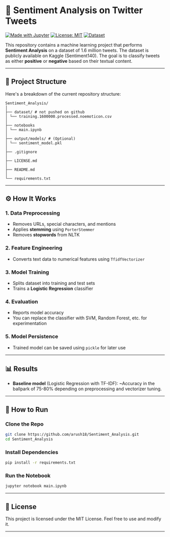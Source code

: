 # 🧠 Sentiment Analysis on Twitter Tweets

[![Made with Jupyter](https://img.shields.io/badge/Made%20with-Jupyter-orange?style=flat-square&logo=jupyter)](https://jupyter.org/)
[![License: MIT](https://img.shields.io/badge/License-MIT-blue.svg)](LICENSE)
[![Dataset](https://img.shields.io/badge/Dataset-Kaggle-blue?style=flat-square&logo=kaggle)](https://www.kaggle.com/datasets/kazanova/sentiment140)

This repository contains a machine learning project that performs **Sentiment Analysis** on a dataset of 1.6 million tweets. The dataset is publicly available on Kaggle (Sentiment140). The goal is to classify tweets as either **positive** or **negative** based on their textual content.

---

## 📁 Project Structure

Here's a breakdown of the current repository structure:

```
Sentiment_Analysis/
│
├── dataset/ # not pushed on github
│ └── training.1600000.processed.noemoticon.csv
│
├── notebooks
│ └── main.ipynb
│
├── output/models/ # (Optional)
│ └── sentiment_model.pkl
│
├── .gitignore
│
├── LICENSE.md
│
├── README.md
│
└── requirements.txt
```

---

## ⚙️ How It Works

### 1. **Data Preprocessing**
- Removes URLs, special characters, and mentions
- Applies **stemming** using `PorterStemmer`
- Removes **stopwords** from NLTK

### 2. **Feature Engineering**
- Converts text data to numerical features using `TfidfVectorizer`

### 3. **Model Training**
- Splits dataset into training and test sets
- Trains a **Logistic Regression** classifier

### 4. **Evaluation**
- Reports model accuracy
- You can replace the classifier with SVM, Random Forest, etc. for experimentation

### 5. **Model Persistence**
- Trained model can be saved using `pickle` for later use

---

## 📊 Results

- **Baseline model** (Logistic Regression with TF-IDF): ~Accuracy in the ballpark of 75-80% depending on preprocessing and vectorizer tuning.

---

## 🚀 How to Run

### Clone the Repo

```bash
git clone https://github.com/arush18/Sentiment_Analysis.git
cd Sentiment_Analysis
```

### Install Dependencies

```bash
pip install -r requirements.txt
```

### Run the Notebook

```bash
jupyter notebook main.ipynb
```

---

## 🧾 License

This project is licensed under the MIT License. Feel free to use and modify it.

---

